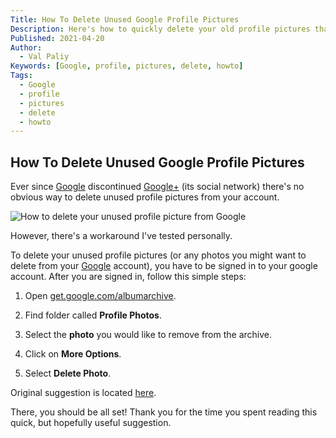 ```yaml
---
Title: How To Delete Unused Google Profile Pictures
Description: Here's how to quickly delete your old profile pictures that are still a part of your Google profile.
Published: 2021-04-20
Author:
  - Val Paliy
Keywords: [Google, profile, pictures, delete, howto]
Tags:
  - Google
  - profile
  - pictures
  - delete
  - howto
---
```


## How To Delete Unused Google Profile Pictures

Ever since [Google](https://google.com/) discontinued [Google+](https://en.wikipedia.org/wiki/Google%2B) (its social network) there's no obvious way to delete unused profile pictures from your account.

<div class='align_center'><img src='/img/google-profile-pictures.png' loading='lazy' alt='How to delete your unused profile picture from Google' title='How to delete your unused profile picture from Google' style='height:auto; max-width: 100%; border:none; display:block;' class='align_center'></div>

However, there's a workaround I've tested personally.

To delete your unused profile pictures (or any photos you might want to delete from your [Google](https://google.com/) account), you have to be signed in to your google account. After you are signed in, follow this simple steps:

 1. Open [get.google.com/albumarchive](http://www.google.com/appserve/mkt/p/AFIPhzX_AokWwcTXiiIJmD0oj_Jgx_FUDDQzRxEKLowaKN9A2d8WeMA9wlCq7-TKYd9aAg3ZkFaZZ8jQJcu8-y9TKaaCF0vxSw).

 2. Find folder called **Profile Photos**.

 3. Select the  **photo** you would like to remove from the archive.

 4. Click on  **More Options**.

 5. Select  **Delete Photo**.

Original suggestion is located [here](https://support.google.com/photos/thread/143925?hl=en&msgid=144713).

There, you should be all set! Thank you for the time you spent reading this quick, but hopefully useful suggestion.